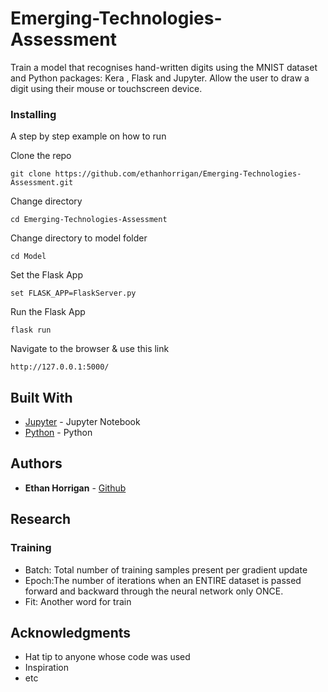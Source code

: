 # Emerging-Technologies-Assessment
Train a model that recognises hand-written digits using the MNIST dataset and Python packages: Kera , Flask and Jupyter. Allow the user to draw a digit using their mouse or touchscreen device.

### Installing

A step by step example on how to run

Clone the repo

```
git clone https://github.com/ethanhorrigan/Emerging-Technologies-Assessment.git
```

Change directory

```
cd Emerging-Technologies-Assessment
```

Change directory to model folder

```
cd Model
```

Set the Flask App

```
set FLASK_APP=FlaskServer.py
```

Run the Flask App

```
flask run
```

Navigate to the browser & use this link

```
http://127.0.0.1:5000/
```






## Built With

* [Jupyter](https://jupyter.org/) - Jupyter Notebook
* [Python](https://www.python.org/) - Python 

## Authors

* **Ethan Horrigan** - [Github](https://github.com/ethanhorrigan)


## Research

### Training
- Batch: Total number of training samples present per gradient update
- Epoch:The number of iterations when an ENTIRE dataset is passed forward and backward through the neural network only ONCE.
- Fit: Another word for train

## Acknowledgments

* Hat tip to anyone whose code was used
* Inspiration
* etc
